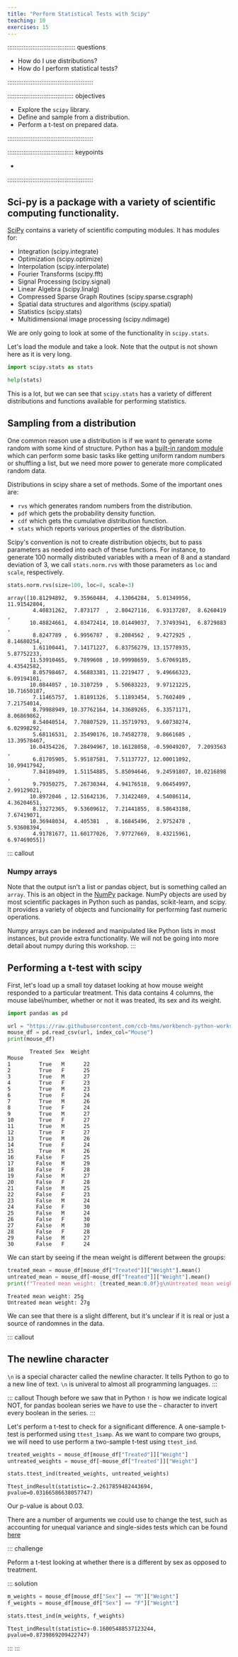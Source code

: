 ```yaml
---
title: "Perform Statistical Tests with Scipy"
teaching: 10
exercises: 15
---
```


:::::::::::::::::::::::::::::::::::::: questions 

- How do I use distributions?
- How do I perform statistical tests?

::::::::::::::::::::::::::::::::::::::::::::::::

::::::::::::::::::::::::::::::::::::: objectives

- Explore the `scipy` library.
- Define and sample from a distribution. 
- Perform a t-test on prepared data. 

::::::::::::::::::::::::::::::::::::::::::::::::

::::::::::::::::::::::::::::::::::::: keypoints

- 

::::::::::::::::::::::::::::::::::::::::::::::::

## Sci-py is a package with a variety of scientific computing functionality. 

[SciPy](https://scipy.org/) contains a variety of scientific computing modules. 
It has modules for:

- Integration (scipy.integrate)
- Optimization (scipy.optimize)
- Interpolation (scipy.interpolate)
- Fourier Transforms (scipy.fft)
- Signal Processing (scipy.signal)
- Linear Algebra (scipy.linalg)
- Compressed Sparse Graph Routines (scipy.sparse.csgraph)
- Spatial data structures and algorithms (scipy.spatial)
- Statistics (scipy.stats)
- Multidimensional image processing (scipy.ndimage)

We are only going to look at some of the functionality in `scipy.stats`. 

Let's load the module and take a look. Note that the output is not shown here as it is very long. 

```python
import scipy.stats as stats

help(stats)
```

This is a lot, but we can see that `scipy.stats` has a variety of different distributions and functions available for performing statistics. 

## Sampling from a distribution

One common reason use a distribution is if we want to generate some random with some kind of structure. 
Python has a [built-in random module](https://docs.python.org/3/library/random.html) which can perform some basic tasks like getting uniform random numbers or shuffling a list, but we need more power to generate more complicated random data. 

Distributions in scipy share a set of methods. 
Some of the important ones are:

- `rvs` which generates random numbers from the distribution. 
- `pdf` which gets the probability density function. 
- `cdf` which gets the cumulative distribution function.
- `stats` which reports various properties of the distribution. 

Scipy's convention is not to create distribution objects, but to pass parameters as needed into each of these functions. 
For instance, to generate 100 normally distributed variables with a mean of 8 and a standard deviation of 3, we call `stats.norm.rvs` with those parameters as `loc` and `scale`, respectively. 

```python
stats.norm.rvs(size=100, loc=8, scale=3)
```

```output
array([10.81294892,  9.35960484,  4.13064284,  5.01349956, 11.91542804,
        4.40831262,  7.873177  ,  2.80427116,  6.93137287,  8.6260419 ,
       10.48824661,  4.03472414, 10.01449037,  7.37493941,  6.8729883 ,
        8.8247789 ,  6.9956787 ,  8.2084562 ,  9.4272925 ,  8.14680254,
        1.61100441,  7.14171227,  6.83756279, 13.15778935,  5.87752233,
       11.53910465,  9.7899608 , 10.99998659,  5.67069185,  4.43542582,
        8.05798467,  4.56883381, 11.2219477 ,  9.49666323,  6.09194101,
       10.0844057 , 10.3107259 ,  5.50683223,  9.97121225, 10.71650187,
        7.11465757,  1.81891326,  5.11893454,  5.7602409 ,  7.21754014,
        8.79988949, 10.37762164, 14.33689265,  6.33571171,  8.06869862,
        8.54040514,  7.70807529, 11.35719793,  9.60738274,  6.02998292,
        5.68116531,  2.35490176, 10.74582778,  9.8661685 , 13.39578467,
       10.04354226,  7.28494967, 10.16128058, -0.59049207,  7.2093563 ,
        6.81705905,  5.95187581,  7.51137727, 12.00011092, 10.99417942,
        7.84189409,  1.51154885,  5.85094646,  9.24591807, 10.0216898 ,
        9.79350275,  7.26730344,  4.94176518,  9.06454997,  2.99129021,
       10.8972046 , 12.51642136,  7.31422469,  4.54086114,  4.36204651,
        8.33272365,  9.53609612,  7.21441855,  8.58643188,  7.67419071,
       10.36948034,  4.405381  ,  8.16845496,  2.9752478 ,  5.93608394,
        4.91781677, 11.60177026,  7.97727669,  8.43215961,  6.97469055])
```

::: callout
### Numpy arrays

Note that the output isn't a list or pandas object, but is something called an `array`. 
This is an object in the [NumPy](https://numpy.org/) package. 
NumPy objects are used by most scientific packages in Python such as pandas, scikit-learn, and scipy. 
It provides a variety of objects and funcionality for performing fast numeric operations. 

Numpy arrays can be indexed and manipulated like Python lists in most instances, but provide extra functionality.
We will not be going into more detail about numpy during this workshop.
:::

## Performing a t-test with scipy 

First, let's load up a small toy dataset looking at how mouse weight responded to a particular treatment. 
This data contains 4 columns, the mouse label/number, whether or not it was treated, its sex and its weight. 

```python
import pandas as pd

url = "https://raw.githubusercontent.com/ccb-hms/workbench-python-workshop/main/episodes/data/mouse_weight_data.csv"
mouse_df = pd.read_csv(url, index_col="Mouse")
print(mouse_df)
```

```output
       Treated Sex  Weight
Mouse                     
1         True   M      22
2         True   F      25
3         True   M      27
4         True   F      23
5         True   M      23
6         True   F      24
7         True   M      26
8         True   F      24
9         True   M      27
10        True   F      27
11        True   M      25
12        True   F      27
13        True   M      26
14        True   F      24
15        True   M      26
16       False   F      25
17       False   M      29
18       False   F      28
19       False   M      27
20       False   F      28
21       False   M      25
22       False   F      23
23       False   M      24
24       False   F      30
25       False   M      24
26       False   F      30
27       False   M      30
28       False   F      28
29       False   M      27
30       False   F      24
```

We can start by seeing if the mean weight is different between the groups:

```python
treated_mean = mouse_df[mouse_df["Treated"]]["Weight"].mean()
untreated_mean = mouse_df[~mouse_df["Treated"]]["Weight"].mean()
print(f"Treated mean weight: {treated_mean:0.0f}g\nUntreated mean weight: {untreated_mean:0.0f}g")
```

```output
Treated mean weight: 25g
Untreated mean weight: 27g
```
We can see that there is a slight different, but it's unclear if it is real or just a source of randomnes in the data. 

::: callout
## The newline character

`\n` is a special character called the newline character. 
It tells Python to go to a new line of text. 
`\n` is univeral to almost all programming languages. 
:::

::: callout
Though before we saw that in Python `!` is how we indicate logical NOT, for pandas boolean series we have to use the `~` character to invert every boolean in the series. 
:::

Let's perform a t-test to check for a significant difference. 
A one-sample t-test is performed using `ttest_1samp`. 
As we want to compare two groups, we will need to use perform a two-sample t-test using `ttest_ind`.

```python
treated_weights = mouse_df[mouse_df["Treated"]]["Weight"]
untreated_weights = mouse_df[~mouse_df["Treated"]]["Weight"]

stats.ttest_ind(treated_weights, untreated_weights)
```
```output
Ttest_indResult(statistic=-2.2617859482443694, pvalue=0.03166586638057747)
```
Our p-value is about 0.03.

There are a number of arguments we could use to change the test, such as accounting for unequal variance and single-sides tests which can be found [here](https://docs.scipy.org/doc/scipy/reference/generated/scipy.stats.ttest_ind.html)

::: challenge

Peform a t-test looking at whether there is a different by sex as opposed to treatment. 

::: solution

```python
m_weights = mouse_df[mouse_df["Sex"] == "M"]["Weight"]
f_weights = mouse_df[mouse_df["Sex"] == "F"]["Weight"]

stats.ttest_ind(m_weights, f_weights)
```
```output
Ttest_indResult(statistic=-0.16005488537123244, pvalue=0.8739869209422747)
```

:::
:::


